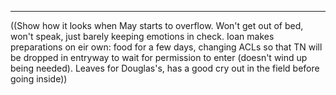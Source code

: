 -----

((Show how it looks when May starts to overflow. Won't get out of bed, won't speak, just barely keeping emotions in check. Ioan  makes preparations on eir own: food for a few days, changing ACLs so that TN will be dropped in entryway to wait for permission to enter (doesn't wind up being needed). Leaves for Douglas's, has a good cry out in the field before going inside))
